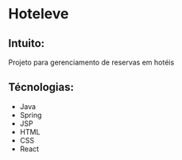 # Hoteleve

## Intuito:
Projeto para gerenciamento de reservas em hotéis

## Técnologias:
- Java
- Spring
- JSP
- HTML
- CSS
- React
